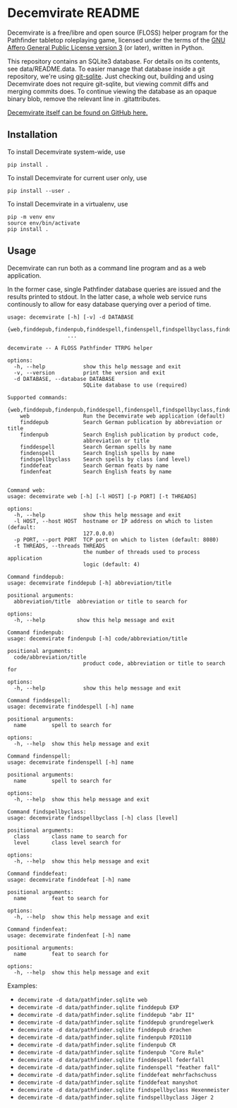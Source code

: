 Decemvirate README
==================

Decemvirate is a free/libre and open source (FLOSS) helper program for the
Pathfinder tabletop roleplaying game, licensed under the terms of the
[GNU Affero General Public License version 3](https://www.gnu.org/licenses/agpl.html)
(or later), written in Python.

This repository contains an SQLite3 database. For details on its contents, see
data/README.data. To easier manage that database inside a git repository, we're
using [git-sqlite](https://github.com/cannadayr/git-sqlite). Just checking out,
building and using Decemvirate does not require git-sqlite, but viewing commit
diffs and merging commits does. To continue viewing the database as an opaque
binary blob, remove the relevant line in .gitattributes.

[Decemvirate itself can be found on GitHub here.](https://github.com/DrMcCoy/decemvirate)


Installation
------------

To install Decemvirate system-wide, use
```
pip install .
```

To install Decemvirate for current user only, use
```
pip install --user .
```

To install Decemvirate in a virtualenv, use
```
pip -m venv env
source env/bin/activate
pip install .
```

Usage
-----

Decemvirate can run both as a command line program and as a web application.

In the former case, single Pathfinder database queries are issued and the
results printed to stdout. In the latter case, a whole web service runs
continously to allow for easy database querying over a period of time.

```
usage: decemvirate [-h] [-v] -d DATABASE
                   {web,finddepub,findenpub,finddespell,findenspell,findspellbyclass,finddefeat,findenfeat}
                   ...

decemvirate -- A FLOSS Pathfinder TTRPG helper

options:
  -h, --help            show this help message and exit
  -v, --version         print the version and exit
  -d DATABASE, --database DATABASE
                        SQLite database to use (required)

Supported commands:
  {web,finddepub,findenpub,finddespell,findenspell,findspellbyclass,finddefeat,findenfeat}
    web                 Run the Decemvirate web application (default)
    finddepub           Search German publication by abbreviation or title
    findenpub           Search English publication by product code,
                        abbreviation or title
    finddespell         Search German spells by name
    findenspell         Search English spells by name
    findspellbyclass    Search spells by class (and level)
    finddefeat          Search German feats by name
    findenfeat          Search English feats by name


Command web:
usage: decemvirate web [-h] [-l HOST] [-p PORT] [-t THREADS]

options:
  -h, --help            show this help message and exit
  -l HOST, --host HOST  hostname or IP address on which to listen (default:
                        127.0.0.0)
  -p PORT, --port PORT  TCP port on which to listen (default: 8080)
  -t THREADS, --threads THREADS
                        the number of threads used to process application
                        logic (default: 4)

Command finddepub:
usage: decemvirate finddepub [-h] abbreviation/title

positional arguments:
  abbreviation/title  abbreviation or title to search for

options:
  -h, --help          show this help message and exit

Command findenpub:
usage: decemvirate findenpub [-h] code/abbreviation/title

positional arguments:
  code/abbreviation/title
                        product code, abbreviation or title to search for

options:
  -h, --help            show this help message and exit

Command finddespell:
usage: decemvirate finddespell [-h] name

positional arguments:
  name        spell to search for

options:
  -h, --help  show this help message and exit

Command findenspell:
usage: decemvirate findenspell [-h] name

positional arguments:
  name        spell to search for

options:
  -h, --help  show this help message and exit

Command findspellbyclass:
usage: decemvirate findspellbyclass [-h] class [level]

positional arguments:
  class       class name to search for
  level       class level search for

options:
  -h, --help  show this help message and exit

Command finddefeat:
usage: decemvirate finddefeat [-h] name

positional arguments:
  name        feat to search for

options:
  -h, --help  show this help message and exit

Command findenfeat:
usage: decemvirate findenfeat [-h] name

positional arguments:
  name        feat to search for

options:
  -h, --help  show this help message and exit

```

Examples:

- `decemvirate -d data/pathfinder.sqlite web`
- `decemvirate -d data/pathfinder.sqlite finddepub EXP`
- `decemvirate -d data/pathfinder.sqlite finddepub "abr II"`
- `decemvirate -d data/pathfinder.sqlite finddepub grundregelwerk`
- `decemvirate -d data/pathfinder.sqlite finddepub drachen`
- `decemvirate -d data/pathfinder.sqlite findenpub PZO1110`
- `decemvirate -d data/pathfinder.sqlite findenpub CR`
- `decemvirate -d data/pathfinder.sqlite findenpub "Core Rule"`
- `decemvirate -d data/pathfinder.sqlite finddespell federfall`
- `decemvirate -d data/pathfinder.sqlite findenspell "feather fall"`
- `decemvirate -d data/pathfinder.sqlite finddefeat mehrfachschuss`
- `decemvirate -d data/pathfinder.sqlite finddefeat manyshot`
- `decemvirate -d data/pathfinder.sqlite findspellbyclass Hexenmeister`
- `decemvirate -d data/pathfinder.sqlite findspellbyclass Jäger 2`
